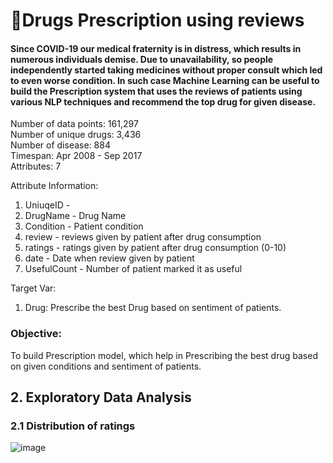 # 💊Drugs Prescription  using reviews

#### Since COVID-19 our medical fraternity is in distress, which results in numerous individuals demise. Due to unavailability, so people independently started taking medicines without proper consult which led to even worse condition. In such case Machine Learning can be useful to build the Prescription  system that uses the reviews of patients using various NLP techniques and recommend the top drug for given disease.


Number of data points: 161,297<br>
Number of unique drugs: 3,436<br>
Number of disease: 884<br>
Timespan: Apr 2008 - Sep 2017<br>
Attributes: 7<br>

Attribute Information:

1. UniuqeID -
2. DrugName - Drug Name
3. Condition - Patient condition
4. review - reviews given by patient after drug consumption
5. ratings - ratings given by patient after drug consumption (0-10)
6. date - Date when review given by patient
7. UsefulCount - Number of patient marked it as useful

Target Var:

1. Drug: Prescribe the best Drug based on sentiment of patients.

### **Objective**:
To build Prescription  model, which help in Prescribing the best drug based on given conditions and sentiment of patients.

## 2. Exploratory Data Analysis

### 2.1 Distribution of ratings
![image](https://github.com/nihar-max/drug_prescription_using_reviews/assets/61958476/38c5eb69-0175-4929-8218-ccf10003586b)



